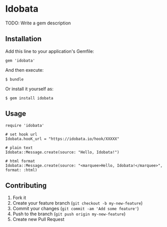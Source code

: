 # Idobata

TODO: Write a gem description

## Installation

Add this line to your application's Gemfile:

    gem 'idobata'

And then execute:

    $ bundle

Or install it yourself as:

    $ gem install idobata

## Usage

```
require 'idobata'

# set hook url
Idobata.hooK_url = "https://idobata.io/hook/XXXXX"

# plain text
Idobata::Message.create(source: "Hello, Idobata!")

# html format
Idobata::Message.create(source: "<marquee>Hello, Idobata!</marquee>", format: :html)
```

## Contributing

1. Fork it
2. Create your feature branch (`git checkout -b my-new-feature`)
3. Commit your changes (`git commit -am 'Add some feature'`)
4. Push to the branch (`git push origin my-new-feature`)
5. Create new Pull Request
